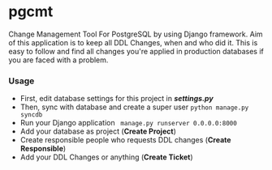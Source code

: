 pgcmt
=====

Change Management Tool For PostgreSQL by using Django framework.
Aim of this application is to keep all DDL Changes, when and who did it.
This is easy to follow and find all changes you're applied in production databases if you are faced with a problem.

### Usage

* First, edit database settings for this project in ***settings.py***
* Then, sync with database and create a super user
```python manage.py syncdb```
* Run your Django application
``` manage.py runserver 0.0.0.0:8000```
* Add your database as project (**Create Project**)
* Create responsible people who requests DDL changes (**Create Responsible**)
* Add your DDL Changes or anything (**Create Ticket**)
